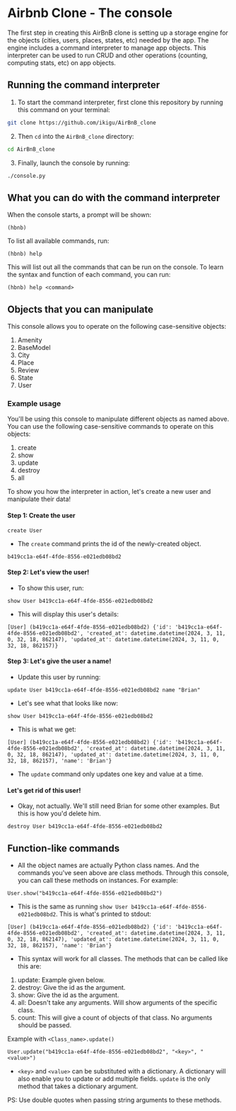 # Airbnb Clone - The console

The first step in creating this AirBnB clone is setting up a storage engine for the objects (cities, users, places, states, etc) needed by the app. The engine includes a command interpreter to manage app objects. This interpreter can be used to run CRUD and other operations (counting, computing stats, etc) on app objects.


## Running the command interpreter

1. To start the command interpreter, first clone this repository by running this command on your terminal:

```bash
git clone https://github.com/ikigu/AirBnB_clone
```

2. Then `cd` into the `AirBnB_clone` directory:

```bash
cd AirBnB_clone
```

3. Finally, launch the console by running:

```bash
./console.py
```

## What you can do with the command interpreter

When the console starts, a prompt will be shown:

```
(hbnb)
```

To list all available commands, run:

```
(hbnb) help
```

This will list out all the commands that can be run on the console. To learn the syntax and function of each command, you can run:

```
(hbnb) help <command>
```

## Objects that you can manipulate

This console allows you to operate on the following case-sensitive objects:

1. Amenity
2. BaseModel
3. City
4. Place
5. Review
6. State
7. User

### Example usage

You'll be using this console to manipulate different objects as named above. You can use the following case-sensitive commands to operate on this objects:

1. create
2. show
3. update
4. destroy
5. all

To show you how the interpreter in action, let's create a new user and manipulate their data!

#### Step 1: Create the user

```
create User
```

- The `create` command prints the id of the newly-created object.

```
b419cc1a-e64f-4fde-8556-e021edb08bd2
```

#### Step 2: Let's view the user!

- To show this user, run:

```
show User b419cc1a-e64f-4fde-8556-e021edb08bd2
```

- This will display this user's details:

```
[User] (b419cc1a-e64f-4fde-8556-e021edb08bd2) {'id': 'b419cc1a-e64f-4fde-8556-e021edb08bd2', 'created_at': datetime.datetime(2024, 3, 11, 0, 32, 18, 862147), 'updated_at': datetime.datetime(2024, 3, 11, 0, 32, 18, 862157)}
```

#### Step 3: Let's give the user a name!

- Update this user by running:

```
update User b419cc1a-e64f-4fde-8556-e021edb08bd2 name "Brian"
```

- Let's see what that looks like now:

```
show User b419cc1a-e64f-4fde-8556-e021edb08bd2
```

- This is what we get:

```
[User] (b419cc1a-e64f-4fde-8556-e021edb08bd2) {'id': 'b419cc1a-e64f-4fde-8556-e021edb08bd2', 'created_at': datetime.datetime(2024, 3, 11, 0, 32, 18, 862147), 'updated_at': datetime.datetime(2024, 3, 11, 0, 32, 18, 862157), 'name': 'Brian'}
```

- The `update` command only updates one key and value at a time.

#### Let's get rid of this user!

- Okay, not actually. We'll still need Brian for some other examples. But this is how you'd delete him.
```
destroy User b419cc1a-e64f-4fde-8556-e021edb08bd2
```

## Function-like commands

- All the object names are actually Python class names. And the commands you've seen above are class methods. Through this console, you can call these methods on instances. For example:

```
User.show("b419cc1a-e64f-4fde-8556-e021edb08bd2")
```

- This is the same as running `show User b419cc1a-e64f-4fde-8556-e021edb08bd2`. This is what's printed to stdout:

```
[User] (b419cc1a-e64f-4fde-8556-e021edb08bd2) {'id': 'b419cc1a-e64f-4fde-8556-e021edb08bd2', 'created_at': datetime.datetime(2024, 3, 11, 0, 32, 18, 862147), 'updated_at': datetime.datetime(2024, 3, 11, 0, 32, 18, 862157), 'name': 'Brian'}
```

- This syntax will work for all classes. The methods that can be called like this are:

1. update: Example given below.
2. destroy: Give the id as the argument.
3. show: Give the id as the argument.
4. all: Doesn't take any arguments. Will show arguments of the specific class.
5. count: This will give a count of objects of that class. No arguments should be passed.

Example with `<Class_name>.update()`

```
User.update("b419cc1a-e64f-4fde-8556-e021edb08bd2", "<key>", "<value>")
```

- `<key>` and `<value>` can be substituted with a dictionary. A dictionary will also enable you to update or add multiple fields. `update` is the only method that takes a dictionary argument.

PS: Use double quotes when passing string arguments to these methods.

